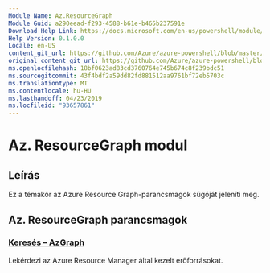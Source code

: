 ```yaml
---
Module Name: Az.ResourceGraph
Module Guid: a290eead-f293-4588-b61e-b465b237591e
Download Help Link: https://docs.microsoft.com/en-us/powershell/module/az.resourcegraph
Help Version: 0.1.0.0
Locale: en-US
content_git_url: https://github.com/Azure/azure-powershell/blob/master/src/ResourceGraph/ResourceGraph/help/Az.ResourceGraph.md
original_content_git_url: https://github.com/Azure/azure-powershell/blob/master/src/ResourceGraph/ResourceGraph/help/Az.ResourceGraph.md
ms.openlocfilehash: 18bf0623ad83cd3760764e745b674c8f239bdc51
ms.sourcegitcommit: 43f4bdf2a59dd82fd881512aa9761bf72eb5703c
ms.translationtype: MT
ms.contentlocale: hu-HU
ms.lasthandoff: 04/23/2019
ms.locfileid: "93657861"
---
```

# Az. ResourceGraph modul
## Leírás
Ez a témakör az Azure Resource Graph-parancsmagok súgóját jeleníti meg.

## Az. ResourceGraph parancsmagok
### [Keresés – AzGraph](Search-AzGraph.md)
Lekérdezi az Azure Resource Manager által kezelt erőforrásokat.


